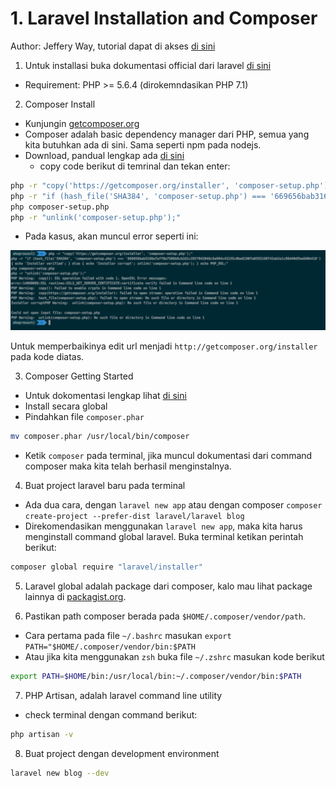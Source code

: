 # 1. Laravel Installation and Composer

Author: Jeffery Way, tutorial dapat di akses [di sini](https://laracasts.com/series/laravel-from-scratch-2017/episodes/1)

1. Untuk installasi buka dokumentasi official dari laravel [di sini](https://laravel.com/docs/5.4#installation)
- Requirement: PHP >= 5.6.4 (dirokemndasikan PHP 7.1)

2. Composer Install
- Kunjungin [getcomposer.org](https://getcomposer.org/)
- Composer adalah basic dependency manager dari PHP, semua yang kita butuhkan ada di sini. Sama seperti npm pada nodejs.
- Download, pandual lengkap ada [di sini](https://getcomposer.org/download/)
	- copy code berikut di temrinal dan tekan enter:

```bash
php -r "copy('https://getcomposer.org/installer', 'composer-setup.php');"
php -r "if (hash_file('SHA384', 'composer-setup.php') === '669656bab3166a7aff8a7506b8cb2d1c292f042046c5a994c43155c0be6190fa0355160742ab2e1c88d40d5be660b410') { echo 'Installer verified'; } else { echo 'Installer corrupt'; unlink('composer-setup.php'); } echo PHP_EOL;"
php composer-setup.php
php -r "unlink('composer-setup.php');"
```

- Pada kasus, akan muncul error seperti ini:

![composer install error](/assets/composer-install-error.png)

Untuk memperbaikinya edit url menjadi `http://getcomposer.org/installer` pada kode diatas.

3. Composer Getting Started
- Untuk dokomentasi lengkap lihat [di sini](https://getcomposer.org/doc/00-intro.md#installation-linux-unix-osx)
- Install secara global
- Pindahkan file `composer.phar`

```bash
mv composer.phar /usr/local/bin/composer
```

- Ketik `composer` pada terminal, jika muncul dokumentasi dari command composer maka kita telah berhasil menginstalnya.

4. Buat project laravel baru pada terminal
- Ada dua cara, dengan `laravel new app` atau dengan composer `composer create-project --prefer-dist laravel/laravel blog`
- Direkomendasikan menggunakan `laravel new app`, maka kita harus menginstall command global laravel. Buka terminal ketikan perintah berikut:

```bash
composer global require "laravel/installer"
```

5. Laravel global adalah package dari composer, kalo mau lihat package lainnya di [packagist.org](https://packagist.org/).

6. Pastikan path composer berada pada `$HOME/.composer/vendor/path`.
- Cara pertama pada file `~/.bashrc` masukan `export PATH="$HOME/.composer/vendor/bin:$PATH`
- Atau jika kita menggunakan `zsh` buka file `~/.zshrc` masukan kode berikut

```bash
export PATH=$HOME/bin:/usr/local/bin:~/.composer/vendor/bin:$PATH
```

7. PHP Artisan, adalah laravel command line utility
- check terminal dengan command berikut:

```bash
php artisan -v
```

8. Buat project dengan development environment

```bash
laravel new blog --dev
```

